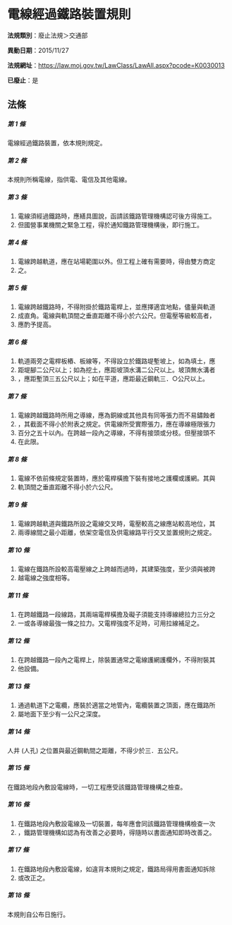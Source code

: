 # 電線經過鐵路裝置規則

**法規類別**：廢止法規＞交通部

**異動日期**：2015/11/27  

**法規網址**：https://law.moj.gov.tw/LawClass/LawAll.aspx?pcode=K0030013

**已廢止**：是



## 法條
##### 第 1 條
電線經過鐵路裝置，依本規則規定。

##### 第 2 條
本規則所稱電線，指供電、電信及其他電線。

##### 第 3 條
1. 電線須經過鐵路時，應繕具圖說，函請該鐵路管理機構認可後方得施工。
1. 但國營事業機關之緊急工程，得於通知鐵路管理機構後，即行施工。

##### 第 4 條
1. 電線跨越軌道，應在站場範圍以外。但工程上確有需要時，得由雙方商定
1. 之。

##### 第 5 條
1. 電線跨越鐵路時，不得附掛於鐵路電桿上，並應擇適宜地點，儘量與軌道
1. 成直角。電線與軌頂間之垂直距離不得小於六公尺。但電壓等級較高者，
1. 應酌予提高。

##### 第 6 條
1. 軌道兩旁之電桿板樁、板線等，不得設立於鐵路堤塹坡上，如為填土，應
1. 距堤腳二公尺以上；如為挖土，應距坡頂水溝二公尺以上。坡頂無水溝者
1. ，應距塹頂三五公尺以上；如在平道，應距最近鋼軌三．○公尺以上。

##### 第 7 條
1. 電線跨越鐵路時所用之導線，應為銅線或其他具有同等張力而不易鏽蝕者
1. ，其截面不得小於附表之規定。供電線所受實際張力，應在導線極限張力
1. 百分之五十以內。在跨越一段內之導線，不得有接頭或分枝。但壓接頭不
1. 在此限。

##### 第 8 條
1. 電線不依前條規定裝置時，應於電桿橫擔下裝有接地之護欄或護網。其與
1. 軌頂間之垂直距離不得小於六公尺。

##### 第 9 條
1. 電線跨越軌道與鐵路所設之電線交叉時，電壓較高之線應站較高地位，其
1. 兩導線間之最小距離，依架空電信及供電線路平行交叉並置規則之規定。

##### 第 10 條
1. 電線在鐵路所設較高電壓線之上跨越而過時，其建築強度，至少須與被跨
1. 越電線之強度相等。

##### 第 11 條
1. 在跨越鐵路一段線路，其兩端電桿橫擔及礙子須能支持導線總拉力三分之
1. 一或各導線最強一條之拉力。又電桿強度不足時，可用拉線補足之。

##### 第 12 條
1. 在跨越鐵路一段內之電桿上，除裝置通常之電線護網護欄外，不得附裝其
1. 他設備。

##### 第 13 條
1. 通過軌道下之電纜，應裝於適當之地管內，電纜裝置之頂面，應在鐵路所
1. 屬地面下至少有一公尺之深度。

##### 第 14 條
人井 (人孔) 之位置與最近鋼軌間之距離，不得少於三．五公尺。

##### 第 15 條
在鐵路地段內敷設電線時，一切工程應受該鐵路管理機構之檢查。

##### 第 16 條
1. 在鐵路地段內敷設電線及一切裝置，每年應會同該鐵路管理機構檢查一次
1. ，鐵路管理機構如認為有改善之必要時，得隨時以書面通知即時改善之。

##### 第 17 條
1. 在鐵路地段內敷設電線，如違背本規則之規定，鐵路局得用書面通知拆除
1. 或改正之。

##### 第 18 條
本規則自公布日施行。


